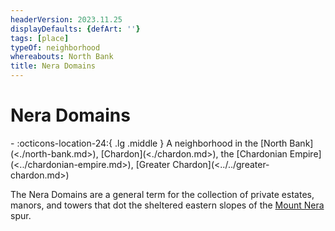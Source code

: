 ```yaml
---
headerVersion: 2023.11.25
displayDefaults: {defArt: ''}
tags: [place]
typeOf: neighborhood
whereabouts: North Bank
title: Nera Domains
---
```

# Nera Domains
<div class="grid cards ext-narrow-margin ext-one-column" markdown>
-    :octicons-location-24:{ .lg .middle } A neighborhood in the [North Bank](<./north-bank.md>), [Chardon](<./chardon.md>), the [Chardonian Empire](<../chardonian-empire.md>), [Greater Chardon](<../../greater-chardon.md>)  
</div>


The Nera Domains are a general term for the collection of private estates, manors, and towers that dot the sheltered eastern slopes of the [Mount Nera](<./mount-nera.md>) spur. 
